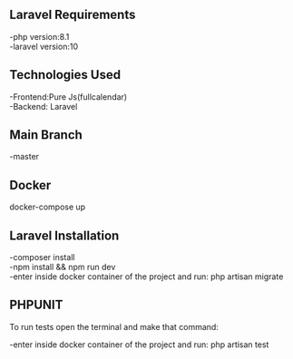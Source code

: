 ## Laravel Requirements

-php version:8.1\
-laravel version:10

## Technologies Used

-Frontend:Pure Js(fullcalendar)\
-Backend: Laravel

## Main Branch

-master

## Docker

docker-compose up

## Laravel Installation

-composer install\
-npm install && npm run dev\
-enter inside docker container of the project and run: php artisan migrate

## PHPUNIT

To run tests open the terminal and make that command:

-enter inside docker container of the project and run: php artisan test
